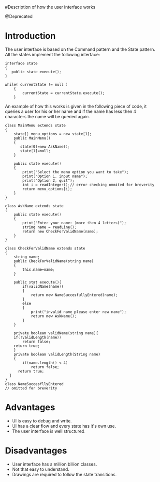 #Description of how the user interface works

@Deprecated
# Introduction #

The user interface is based on the Command pattern and the State pattern. All the states implement the following interface:

```
interface state
{
   public state execute();
}
```

```
while( currentState != null )
    {
        currentState = currentState.execute();
    }
```
An example of how this works is given in the following piece of code, it queries a user for his or her name and if the name has less then 4 characters the name will be queried again.
```
class MainMenu extends state
{
    state[] menu_options = new state[1];
    public MainMenu()
    {
       state[0]=new AskName();
       state[1]=null;
    }
    
    public state execute()
    {
        print("Select the menu option you want to take");
        print("Option 1, input name");
        print("Option 2, quit");
        int i = readInteger();// error checking ommited for breverity
        return menu_options[i];
    }
}

class AskName extends state
{
    public state execute()
    {
        print("Enter your name: (more then 4 letters)");
        string name = readLine();
        return new CheckForValidName(name);
    }
}

class CheckForValidName extends state
{
    string name;
    public CheckForValidName(string name)
    {
        this.name=name;
    }

    public stat execute(){
        if(validName(name))
        {
            return new NameSuccesfullyEntered(name);
        }    
        else
        {
            print("invalid name please enter new name");
            return new AskName(); 
        }
    }

    private boolean validName(string name){
    if(!validLength(name))
        return false;
    return true;
    }
    private boolean validLength(String name)
    {
        if(name.length() < 4)
            return false;
      return true;
  }
}
class NameSuccesfllyEntered 
// omitted for breverity
```

# Advantages #

  * UI is easy to debug and write.
  * UI has a clear flow and every state has it's own use.
  * The user interface is well structured.
# Disadvantages #

  * User interface has a million billion classes.
  * Not that easy to understand.
  * Drawings are required to follow the state transitions.